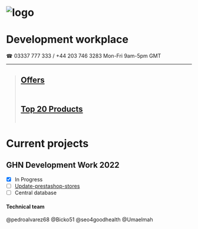 # ![logo](https://goodhealthnaturally.com/img/logo-1637795175.jpg)<br>
# Development workplace<br>
☎ 03337 777 333 / +44 203 746 3283  Mon-Fri 9am-5pm GMT<br><hr>
> ## [Offers](https://goodhealthnaturally.com/223-offers)<br><br>
> ## [Top 20 Products](https://goodhealthnaturally.com/215-top-20-products)<br><br>
# Current projects
## GHN Development Work 2022
- [x] In Progress
- [ ] [Update-prestashop-stores](https://github.com/good-health-naturally-workplace/Update-prestashop-stores)
- [ ] Central database
#### Technical team
@pedroalvarez68
@Bicko51
@seo4goodhealth
@Umaelmah

